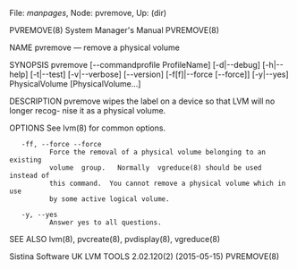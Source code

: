 File: *manpages*,  Node: pvremove,  Up: (dir)

PVREMOVE(8)                 System Manager's Manual                PVREMOVE(8)



NAME
       pvremove — remove a physical volume

SYNOPSIS
       pvremove   [--commandprofile   ProfileName]   [-d|--debug]  [-h|--help]
       [-t|--test]  [-v|--verbose]   [--version]   [-f[f]|--force   [--force]]
       [-y|--yes] PhysicalVolume [PhysicalVolume...]

DESCRIPTION
       pvremove  wipes the label on a device so that LVM will no longer recog-
       nise it as a physical volume.

OPTIONS
       See lvm(8) for common options.

       -ff, --force --force
              Force the removal of a physical volume belonging to an  existing
              volume  group.   Normally  vgreduce(8) should be used instead of
              this command.  You cannot remove a physical volume which in  use
              by some active logical volume.

       -y, --yes
              Answer yes to all questions.

SEE ALSO
       lvm(8), pvcreate(8), pvdisplay(8), vgreduce(8)



Sistina Software UK   LVM TOOLS 2.02.120(2) (2015-05-15)           PVREMOVE(8)
